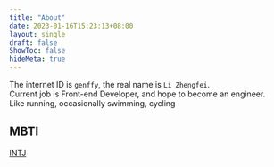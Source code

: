 ```yaml
---
title: "About"
date: 2023-01-16T15:23:13+08:00
layout: single
draft: false
ShowToc: false
hideMeta: true
---
```

The internet ID is `genffy`, the real name is `Li Zhengfei`.       
Current job is Front-end Developer, and hope to become an engineer.    
Like running, occasionally swimming, cycling
## MBTI
<a href="https://www.16personalities.com/intj-personality" target="_blank">INTJ</a>
